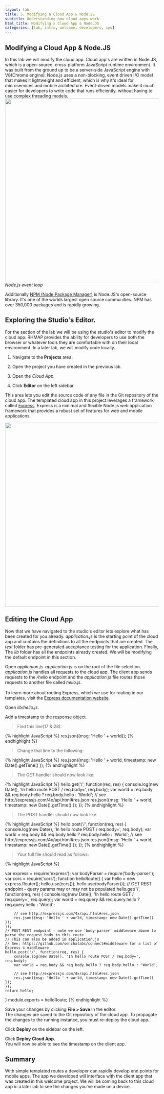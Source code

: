 ```yaml
---
layout: lab
title: 5. Modifying a Cloud App & Node.JS
subtitle: Understanding how cloud apps work
html_title: Modifying a Cloud App & Node.JS
categories: [lab, intro, welcome, developers, ops]
---
```


## Modifying a Cloud App & Node.JS

In this lab we will modify the cloud app.  Cloud app's are written in Node.JS, which is a open-source, cross-platform JavaScript runtime environment.  It was built from the ground up to be a server-side JavaScript engine with V8(Chrome engine).  Node.js uses a non-blocking, event driven I/O model that makes it lightweight and efficient, which is why it's ideal for microservices and mobile architecture. Event-driven models make it much easier for developers to write code that runs efficiently, without having to use complex threading models.
<img src="{{ site.baseurl }}/www/4.2/default/screenshots/threading_node.png" width="600"/><br/>
*Node.js event loop*

Additionally [NPM (Node Package Manager)](https://www.npmjs.com/) is Node.JS's open-source library.  It's one of the worlds largest open source communities.  NPM has over 350,000 packages and is rapidly growing.  

## Exploring the Studio's Editor.
For the section of the lab we will be using the studio's editor to modify the cloud app.  RHMAP provides the ability for developers to use both the browser or whatever tools they are comfortable with on their local environment.  In a later lab, we will modify code locally.  

1. Navigate to the **Projects** area.  

2. Open the project you have created in the previous lab.

3. Open the *Cloud App*.

4. Click **Editor** on the left sidebar.

This area lets you edit the source code of any file in the Git repository of the cloud app. The templated cloud app in this project leverages a framework called [Express](http://expressjs.com/).  Express is a minimal and flexible Node.js web application framework that provides a robust set of features for web and mobile applications.

<img src="{{ site.baseurl }}/www/4.2/default/screenshots/rhmap-editor.png" width="600"/><br/>

## Editing the Cloud App
Now that we have navigated to the studio's editor lets explore what has been created for you already.  *application.js* is the starting point of the cloud app and contains the definitions to all the endpoints that are created.  The *test* folder has pre-generated acceptance testing for the application.  Finally, The *lib* folder has all the endpoints already created.  We will be modifying the default endpoint in this section.

Open *applicaion.js*.  *application.js* is on the root of the file selection.<br />
*application.js* handles all requests to the cloud app. The client app sends requests to the */hello* endpoint and the *application.js* file routes those requests to another file called *hello.js*.<br /><br />
To learn more about routing Express, which we use for routing in our templates, visit the [Express documentation website](http://expressjs.com/en/4x/api.html#express.router).

Open *lib/hello.js*.

Add a timestamp to the response object. <br/>
<blockquote>
<i class="fa"></i> Find this line(17 & 28):
</blockquote>
{% highlight JavaScript %}
res.json({msg: 'Hello ' + world});
{% endhighlight %}

<blockquote>
<i class="fa"></i> Change that line to the following:
</blockquote>
{% highlight JavaScript %}
res.json({msg: 'Hello ' + world, timestamp: new Date().getTime() });
{% endhighlight %}

<blockquote>
<i class="fa"></i> The GET handler should now look like:
</blockquote>
{% highlight JavaScript %}
hello.get('/', function(req, res) {
  console.log(new Date(), 'In hello route POST / req.body=', req.body);
  var world = req.body && req.body.hello ? req.body.hello : 'World';
  // see http://expressjs.com/4x/api.html#res.json
  res.json({msg: 'Hello ' + world, timestamp: new Date().getTime() });
});
{% endhighlight %}

<blockquote>
<i class="fa"></i> The POST handler should now look like:
</blockquote>
{% highlight JavaScript %}
hello.post('/', function(req, res) {
  console.log(new Date(), 'In hello route POST / req.body=', req.body);
  var world = req.body && req.body.hello ? req.body.hello : 'World';
  // see http://expressjs.com/4x/api.html#res.json
  res.json({msg: 'Hello ' + world, timestamp: new Date().getTime() });
});
{% endhighlight %}

<blockquote>
<i class="fa"></i> Your full file should read as follows:
</blockquote>
{% highlight JavaScript %}

var express = require('express');
var bodyParser = require('body-parser');
var cors = require('cors');
function helloRoute() {
    var hello = new express.Router();
    hello.use(cors());
    hello.use(bodyParser());
    // GET REST endpoint - query params may or may not be populated
    hello.get('/', function(req, res) {
        console.log(new Date(), 'In hello route GET / req.query=', req.query);
        var world = req.query && req.query.hello ? req.query.hello : 'World';

        // see http://expressjs.com/4x/api.html#res.json
        res.json({msg: 'Hello ' + world, timestamp: new Date().getTime() });
    });
    // POST REST endpoint - note we use 'body-parser' middleware above to parse the request body in this route.
    // This can also be added in application.js
    // See: https://github.com/senchalabs/connect#middleware for a list of Express 4 middleware
    hello.post('/', function(req, res) {
        console.log(new Date(), 'In hello route POST / req.body=', req.body);
        var world = req.body && req.body.hello ? req.body.hello : 'World';

        // see http://expressjs.com/4x/api.html#res.json
        res.json({msg: 'Hello ' + world, timestamp: new Date().getTime() });
    });
    return hello;
}
module.exports = helloRoute;
{% endhighlight %}

Save your changes by clicking **File > Save** in the editor. <br />
The changes are saved to the Git repository of the cloud app. To propagate the changes to the running instance, you must re-deploy the cloud app.

Click **Deploy** on the sidebar on the left.

Click **Deploy Cloud App**. <br />
You will now be able to see the timestamp on the client app.

## Summary
With simple templated routes a developer can rapidly develop end points for mobile apps.  The app we developed will interface with the client app that was created in this welcome project.  We will be coming back to this cloud app in a later lab to see the changes you've made on a device.
